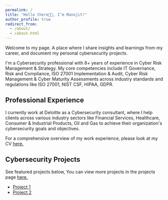 ```yaml
---
permalink: /
title: "Hello there👋🏼, I’m Manojit!"
author_profile: true
redirect_from: 
  - /about/
  - /about.html
---
```


Welcome to my page. A place where I share insights and learnings from my career, and document my personal cybersecurity projects.

I'm a Cybersecurity professional with 8+ years of experience in Cyber Risk Management & Strategy. My core competencies include IT Governance, Risk and Compliance, ISO 27001 Implementation & Audit, Cyber Risk Management & Cyber Maturity Assessments across industry standards and regulations like ISO 27001, NIST CSF, HIPAA, GDPR.



## Professional Experience

I currently work at Deloitte as a Cybersecurity consultant, where I help clients across various industry sectors like Financial Services, Healthcare, Consumer & Industrial Products, Oil and Gas to achieve their organization's cybersecurity goals and objectives. 

For a comprehensive overview of my work experience, please look at my CV [here.](https://manojitnath.github.io/files/CV.pdf)

## Cybersecurity Projects

See featured projects below, You can view more projects in the projects page [here.](https://manojitnath.github.io/portfolio/)

- [Project 1](https://manojitnath.github.io/portfolio/portfolio-1/)
- [Project 2](https://manojitnath.github.io/portfolio/portfolio-2/)
